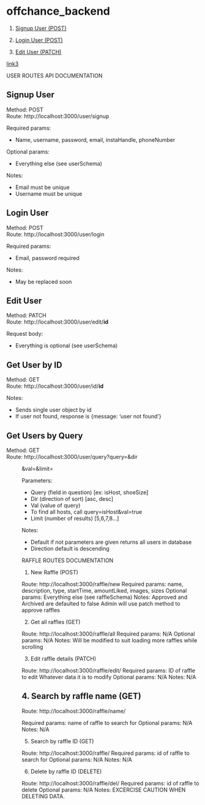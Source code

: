 # offchance_backend
1. [Signup User (POST)](#signup-user)

2. [Login User (POST)](#login-user)

3. [Edit User (PATCH)](#edit-user)


[link3](#test)


USER ROUTES API DOCUMENTATION

## Signup User  
Method: POST  
Route: http://localhost:3000/user/signup  

Required params:  
 - Name, username, password, email, instaHandle, phoneNumber  

Optional params:  
 - Everything else (see userSchema)  

Notes:  
 - Email must be unique  
 - Username must be unique  

## Login User
Method: POST  
Route: http://localhost:3000/user/login  

Required params:  
 - Email, password required  

Notes:  
- May be replaced soon  

## Edit User
Method: PATCH  
Route: http://localhost:3000/user/edit/**id**  

Request body:  
- Everything is optional (see userSchema)  

## Get User by ID  
Method: GET  
Route: http://localhost:3000/user/id/**id**  

Notes:  
- Sends single user object by id  
- If user not found, response is {message: ‘user not found’}  

## Get Users by Query
Method: GET  
Route: http://localhost:3000/user/query?query=<query>&dir<dir>&val=<val>&limit=<limit>  

Parameters:  
- Query (field in question) [ex: isHost, shoeSize]  
- Dir (direction of sort) [asc, desc]  
- Val (value of query)  
- To find all hosts, call query=isHost&val=true  
- Limit (number of results) [5,6,7,8…] 

Notes:  

- Default if not parameters are given returns all users in database  
- Direction default is descending  

RAFFLE ROUTES DOCUMENTATION

1. New Raffle (POST)

Route: http://localhost:3000/raffle/new
Required params:
        name,
        description,
        type,
        startTime,
        amountLiked,
        images,
        sizes
Optional params:
        Everything else (see raffleSchema)
Notes:
        Approved and Archived are defaulted to false
        Admin will use patch method to approve raffles


2. Get all raffles (GET)

Route: http://localhost:3000/raffle/all
Required params: 
        N/A
Optional params:
        N/A
Notes:
        Will be modified to suit loading more raffles while scrolling


3. Edit raffle details (PATCH)

Route: http://localhost:3000/raffle/edit/<id>
Required params: 
        ID of raffle to edit
        Whatever data it is to modify
Optional params:
        N/A
Notes:
        N/A

## 4. Search by raffle name (GET)

Route: http://localhost:3000/raffle/name/<search>
Required params: 
        name of raffle to search for
Optional params:
        N/A
Notes:
        N/A

5. Search by raffle ID (GET)

Route: http://localhost:3000/raffle/<id>
Required params: 
        id of raffle to search for
Optional params:
        N/A
Notes:
        N/A

6. Delete by raffle ID (DELETE)

Route: http://localhost:3000/raffle/del/<id>
Required params: 
        id of raffle to delete
Optional params:
        N/A
Notes:
        EXCERCISE CAUTION WHEN DELETING DATA.